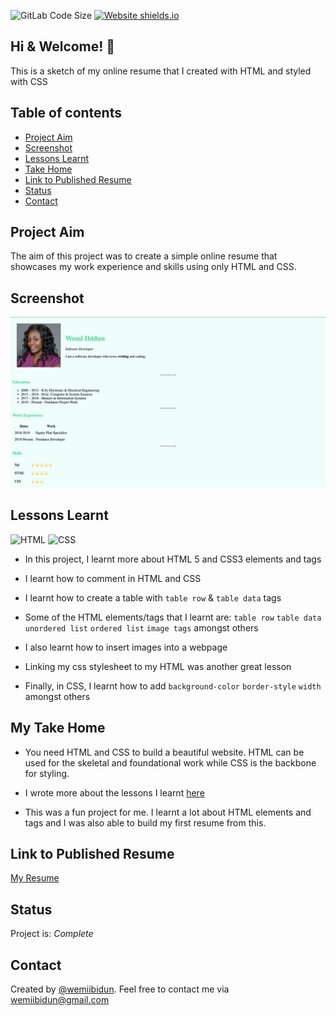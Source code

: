 ![GitLab Code Size](https://img.shields.io/github/languages/code-size/wemiibidun/my_resume)
[![Website shields.io](https://img.shields.io/website-up-down-green-red/http/shields.io.svg)](http://shields.io/)


## Hi & Welcome! 👋

This is a sketch of my online resume that I created with HTML and styled with CSS


## Table of contents
* [Project Aim](#project-aim)
* [Screenshot](#screenshot)
* [Lessons Learnt](#lessons-learnt)
* [Take Home](#my-take-home)
* [Link to Published Resume](#link-to-published-resume)
* [Status](#status)
* [Contact](#contact)


## Project Aim
The aim of this project was to create a simple online resume that showcases my work experience and skills using only HTML and CSS.

## Screenshot
![Sample image](https://github.com/wemiibidun/my_resume/blob/master/resume_screenshot.png)


## Lessons Learnt
![HTML](https://img.shields.io/badge/HTML-239120?&style=for-the-badge&logo=html5&logoColor=white)
![CSS](https://img.shields.io/badge/CSS-239120?&style=for-the-badge&logo=css3&logoColor=white)

- In this project, I learnt more about HTML 5 and CSS3 elements and tags

- I learnt how to comment in HTML and CSS

- I learnt how to create a table with `table row` & `table data` tags

- Some of the HTML elements/tags that I learnt are: `table row` `table data` `unordered list` `ordered list` `image tags` amongst others

- I also learnt how to insert images into a webpage

- Linking my css stylesheet to my HTML was another great lesson

- Finally, in CSS, I learnt how to add `background-color` `border-style` `width` amongst others



## My Take Home

- You need HTML and CSS to build a beautiful website. HTML can be used for the skeletal and foundational work while CSS is the backbone for styling.

- I wrote more about the lessons I learnt [here](http://www.wemiibidun.com/2019/10/5-differences-between-html-css.html)

- This was a fun project for me. I learnt a lot about HTML elements and tags and I was also able to build my first resume from this.


## Link to Published Resume

[My Resume](https://wemiibidun.github.io/my_resume/)


## Status
Project is: _Complete_

## Contact
Created by [@wemiibidun](https://twitter.com/wemiibidun/). Feel free to contact me via wemiibidun@gmail.com
